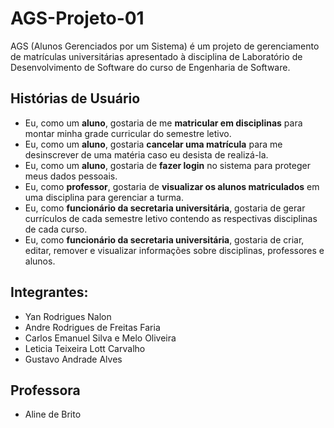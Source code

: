 # AGS-Projeto-01
AGS (Alunos Gerenciados por um Sistema) é um projeto de gerenciamento de matrículas universitárias apresentado à disciplina de Laboratório de Desenvolvimento de Software do curso de Engenharia de Software.

## Histórias de Usuário
- Eu, como um **aluno**, gostaria de me **matricular em disciplinas** para montar minha grade curricular do semestre letivo.
- Eu, como um **aluno**, gostaria **cancelar uma matrícula** para me desinscrever de uma matéria caso eu desista de realizá-la.
- Eu, como um **aluno**, gostaria de **fazer login** no sistema para proteger meus dados pessoais.
- Eu, como **professor**, gostaria de **visualizar os alunos matriculados** em uma disciplina para gerenciar a turma.
- Eu, como **funcionário da secretaria universitária**, gostaria de gerar currículos de cada semestre letivo contendo as respectivas disciplinas de cada curso.
- Eu, como **funcionário da secretaria universitária**, gostaria de criar, editar, remover e visualizar informações sobre disciplinas, professores e alunos.

## Integrantes:
- Yan Rodrigues Nalon
- Andre Rodrigues de Freitas Faria
- Carlos Emanuel Silva e Melo Oliveira
- Leticia Teixeira Lott Carvalho
- Gustavo Andrade Alves

## Professora
- Aline de Brito

